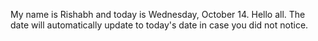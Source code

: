 My name is Rishabh and today is Wednesday, October 14. Hello all. The date will automatically update to today's date in case you did not notice.
